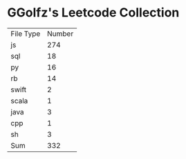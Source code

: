 # GGolfz's Leetcode Collection

<table><tr><td>File Type</td><td>Number</td></tr><tr><td>js</td><td>274</td></tr><tr><td>sql</td><td>18</td></tr><tr><td>py</td><td>16</td></tr><tr><td>rb</td><td>14</td></tr><tr><td>swift</td><td>2</td></tr><tr><td>scala</td><td>1</td></tr><tr><td>java</td><td>3</td></tr><tr><td>cpp</td><td>1</td></tr><tr><td>sh</td><td>3</td></tr><tr><td>Sum</td><td>332</td></tr></table>